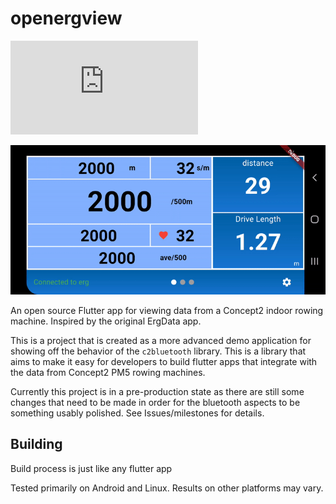 # openergview

[![Matrix](https://img.shields.io/matrix/openrowing:matrix.org?label=openrowing%20matrix%20space)](https://matrix.to/#/#openrowing:matrix.org)

![A screenshot of a work-in-progress version of the app](demo.gif)

An open source Flutter app for viewing data from a Concept2 indoor rowing machine. Inspired by the original ErgData app.

This is a project that is created as a more advanced demo application for showing off the behavior of the `c2bluetooth` library. This is a library that aims to make it easy for developers to build flutter apps that integrate with the data from Concept2 PM5 rowing machines.


Currently this project is in a pre-production state as there are still some changes that need to be made in order for the bluetooth aspects to be something usably polished. See Issues/milestones for details. 

## Building
Build process is just like any flutter app

Tested primarily on Android and Linux. Results on other platforms may vary.